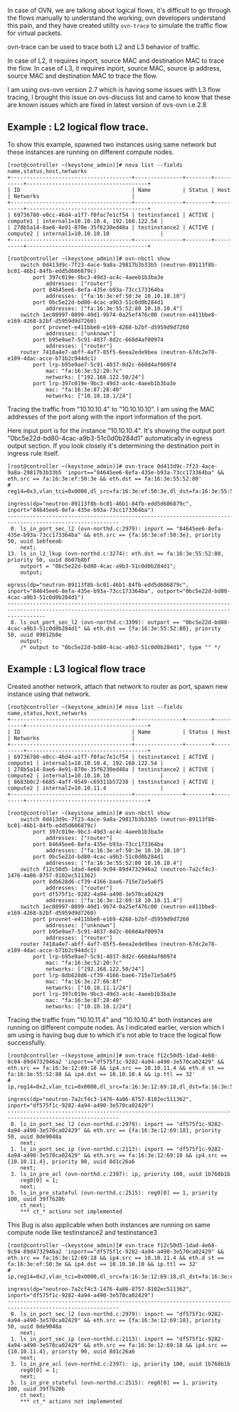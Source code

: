 In case of OVN, we are talking about logical flows, it's difficult to go through the flows manually to understand the working, ovn developers understand this pain, and they have created utility `ovn-trace` to simulate the traffic flow for virtual packets. 

ovn-trace can be used to trace both L2 and L3 behavior of traffic. 

In case of L2, it requires inport, source MAC and destination MAC to trace the flow.
In case of L3, it requires inport, source MAC, source ip address, source MAC and destination MAC to trace the flow.

I am using ovs-ovn version 2.7 which is having some issues with L3 flow tracing, I brought this issue on ovs-discuss list and came to know that these are known issues which are fixed in latest version of ovs-ovn i.e 2.8

## Example : L2 logical flow trace. 

To show this example, spawned two instances using same network but these instances are running on different compute nodes. 

~~~
[root@controller ~(keystone_admin)]# nova list --fields name,status,host,networks
+--------------------------------------+---------------+--------+----------+--------------------------------------+
| ID                                   | Name          | Status | Host     | Networks                             |
+--------------------------------------+---------------+--------+----------+--------------------------------------+
| 69736780-e0cc-46d4-a1f7-f0fac7e1cf54 | testinstance1 | ACTIVE | compute1 | internal1=10.10.10.4, 192.168.122.54 |
| 278b5a14-8ae6-4e91-870e-35f6230ed48a | testinstance2 | ACTIVE | compute2 | internal1=10.10.10.10                |
+--------------------------------------+---------------+--------+----------+--------------------------------------+

[root@controller ~(keystone_admin)]# ovn-nbctl show
    switch 0d413d9c-7f23-4ace-9a8a-29817b3b33b5 (neutron-89113f8b-bc01-46b1-84fb-edd5d606879c)
        port 397c019e-9bc3-49d3-ac4c-4aeeb1b3ba3e
            addresses: ["router"]
        port 84645ee6-8efa-435e-b93a-73cc173364ba
            addresses: ["fa:16:3e:ef:50:3e 10.10.10.10"]
        port 0bc5e22d-bd80-4cac-a9b3-51c0d0b284d1
            addresses: ["fa:16:3e:55:52:80 10.10.10.4"]
    switch 1ec08997-0899-40d1-9b74-0a25ef476c00 (neutron-e411bbe8-e169-4268-b2bf-d5959d9d7260)
        port provnet-e411bbe8-e169-4268-b2bf-d5959d9d7260
            addresses: ["unknown"]
        port b95e9ae7-5c91-4037-8d2c-660d4af00974
            addresses: ["router"]
    router 7418a4e7-abff-4af7-85f5-6eea2ede9bea (neutron-67dc2e78-e109-4dac-acce-b71b2c944dc1)
        port lrp-b95e9ae7-5c91-4037-8d2c-660d4af00974
            mac: "fa:16:3e:52:20:7c"
            networks: ["192.168.122.50/24"]
        port lrp-397c019e-9bc3-49d3-ac4c-4aeeb1b3ba3e
            mac: "fa:16:3e:87:28:40"
            networks: ["10.10.10.1/24"]
~~~

Tracing the traffic from "10.10.10.4" to "10.10.10.10". I am using the MAC addresses of the port along with the inport information of the port. 

Here input port is for the instance "10.10.10.4". It's showing the output port "0bc5e22d-bd80-4cac-a9b3-51c0d0b284d1" automatically in egress output section. If you look closely it's determining the destination port in ingress rule itself. 

~~~
[root@controller ~(keystone_admin)]# ovn-trace 0d413d9c-7f23-4ace-9a8a-29817b3b33b5 'inport=="84645ee6-8efa-435e-b93a-73cc173364ba" && eth.src == fa:16:3e:ef:50:3e && eth.dst == fa:16:3e:55:52:80'
# reg14=0x3,vlan_tci=0x0000,dl_src=fa:16:3e:ef:50:3e,dl_dst=fa:16:3e:55:52:80,dl_type=0x0000

ingress(dp="neutron-89113f8b-bc01-46b1-84fb-edd5d606879c", inport="84645ee6-8efa-435e-b93a-73cc173364ba")
---------------------------------------------------------------------------------------------------------
 0. ls_in_port_sec_l2 (ovn-northd.c:2979): inport == "84645ee6-8efa-435e-b93a-73cc173364ba" && eth.src == {fa:16:3e:ef:50:3e}, priority 50, uuid 1ebfeeab
    next;
13. ls_in_l2_lkup (ovn-northd.c:3274): eth.dst == fa:16:3e:55:52:80, priority 50, uuid 8b07b8bf
    outport = "0bc5e22d-bd80-4cac-a9b3-51c0d0b284d1";
    output;

egress(dp="neutron-89113f8b-bc01-46b1-84fb-edd5d606879c", inport="84645ee6-8efa-435e-b93a-73cc173364ba", outport="0bc5e22d-bd80-4cac-a9b3-51c0d0b284d1")
--------------------------------------------------------------------------------------------------------------------------------------------------------
 8. ls_out_port_sec_l2 (ovn-northd.c:3399): outport == "0bc5e22d-bd80-4cac-a9b3-51c0d0b284d1" && eth.dst == {fa:16:3e:55:52:80}, priority 50, uuid 09012b8e
    output;
    /* output to "0bc5e22d-bd80-4cac-a9b3-51c0d0b284d1", type "" */
~~~
	
## Example : L3 logical flow trace

Created another network, attach that network to router as port, spawn new instance using that network. 

~~~
[root@controller ~(keystone_admin)]# nova list --fields name,status,host,networks
+--------------------------------------+---------------+--------+----------+--------------------------------------+
| ID                                   | Name          | Status | Host     | Networks                             |
+--------------------------------------+---------------+--------+----------+--------------------------------------+
| 69736780-e0cc-46d4-a1f7-f0fac7e1cf54 | testinstance1 | ACTIVE | compute1 | internal1=10.10.10.4, 192.168.122.54 |
| 278b5a14-8ae6-4e91-870e-35f6230ed48a | testinstance2 | ACTIVE | compute2 | internal1=10.10.10.10                |
| 8683b0c2-6685-4aff-9549-c69311b57238 | testinstance3 | ACTIVE | compute2 | internal2=10.10.11.4                 |
+--------------------------------------+---------------+--------+----------+--------------------------------------+

[root@controller ~(keystone_admin)]# ovn-nbctl show
    switch 0d413d9c-7f23-4ace-9a8a-29817b3b33b5 (neutron-89113f8b-bc01-46b1-84fb-edd5d606879c)
        port 397c019e-9bc3-49d3-ac4c-4aeeb1b3ba3e
            addresses: ["router"]
        port 84645ee6-8efa-435e-b93a-73cc173364ba
            addresses: ["fa:16:3e:ef:50:3e 10.10.10.10"]
        port 0bc5e22d-bd80-4cac-a9b3-51c0d0b284d1
            addresses: ["fa:16:3e:55:52:80 10.10.10.4"]
    switch f12c50d5-1dad-4e68-9c04-89d4732946a2 (neutron-7a2cf4c3-1476-4a86-8757-8102ec511362)
        port 8db628d6-cf39-4166-bae6-715e71e5a6f5
            addresses: ["router"]
        port df575f1c-9282-4a94-a490-3e570ca02429
            addresses: ["fa:16:3e:12:69:18 10.10.11.4"]
    switch 1ec08997-0899-40d1-9b74-0a25ef476c00 (neutron-e411bbe8-e169-4268-b2bf-d5959d9d7260)
        port provnet-e411bbe8-e169-4268-b2bf-d5959d9d7260
            addresses: ["unknown"]
        port b95e9ae7-5c91-4037-8d2c-660d4af00974
            addresses: ["router"]
    router 7418a4e7-abff-4af7-85f5-6eea2ede9bea (neutron-67dc2e78-e109-4dac-acce-b71b2c944dc1)
        port lrp-b95e9ae7-5c91-4037-8d2c-660d4af00974
            mac: "fa:16:3e:52:20:7c"
            networks: ["192.168.122.50/24"]
        port lrp-8db628d6-cf39-4166-bae6-715e71e5a6f5
            mac: "fa:16:3e:27:66:8f"
            networks: ["10.10.11.1/24"]
        port lrp-397c019e-9bc3-49d3-ac4c-4aeeb1b3ba3e
            mac: "fa:16:3e:87:28:40"
            networks: ["10.10.10.1/24"]
~~~

Tracing the traffic from "10.10.11.4" and "10.10.10.4" both instances are running on different compute nodes. As I indicated earlier, version which I am using is having bug due to which it's not able to trace the logical flow successfully. 

~~~
[root@controller ~(keystone_admin)]# ovn-trace f12c50d5-1dad-4e68-9c04-89d4732946a2 'inport=="df575f1c-9282-4a94-a490-3e570ca02429" && eth.src == fa:16:3e:12:69:18 && ip4.src == 10.10.11.4 && eth.d st == fa:16:3e:55:52:80 && ip4.dst == 10.10.10.4 && ip.ttl == 32'
# ip,reg14=0x2,vlan_tci=0x0000,dl_src=fa:16:3e:12:69:18,dl_dst=fa:16:3e:55:52:80,nw_src=10.10.11.4,nw_dst=10.10.10.4,nw_proto=0,nw_tos=0,nw_ecn=0,nw_ttl=32

ingress(dp="neutron-7a2cf4c3-1476-4a86-8757-8102ec511362", inport="df575f1c-9282-4a94-a490-3e570ca02429")
---------------------------------------------------------------------------------------------------------
 0. ls_in_port_sec_l2 (ovn-northd.c:2979): inport == "df575f1c-9282-4a94-a490-3e570ca02429" && eth.src == {fa:16:3e:12:69:18}, priority 50, uuid 0de9048a
    next;
 1. ls_in_port_sec_ip (ovn-northd.c:2113): inport == "df575f1c-9282-4a94-a490-3e570ca02429" && eth.src == fa:16:3e:12:69:18 && ip4.src == {10.10.11.4}, priority 90, uuid 8d1c26a6
    next;
 3. ls_in_pre_acl (ovn-northd.c:2397): ip, priority 100, uuid 1b768b1b
    reg0[0] = 1;
    next;
 5. ls_in_pre_stateful (ovn-northd.c:2515): reg0[0] == 1, priority 100, uuid 39f7b20b
    ct_next;
    *** ct_* actions not implemented
~~~	

This Bug is also applicable when both instances are running on same compute node like testinstance2 and testinstance3

~~~
[root@controller ~(keystone_admin)]# ovn-trace f12c50d5-1dad-4e68-9c04-89d4732946a2 'inport=="df575f1c-9282-4a94-a490-3e570ca02429" && eth.src == fa:16:3e:12:69:18 && ip4.src == 10.10.11.4 && eth.d st == fa:16:3e:ef:50:3e && ip4.dst == 10.10.10.10 && ip.ttl == 32'
# ip,reg14=0x2,vlan_tci=0x0000,dl_src=fa:16:3e:12:69:18,dl_dst=fa:16:3e:ef:50:3e,nw_src=10.10.11.4,nw_dst=10.10.10.10,nw_proto=0,nw_tos=0,nw_ecn=0,nw_ttl=32

ingress(dp="neutron-7a2cf4c3-1476-4a86-8757-8102ec511362", inport="df575f1c-9282-4a94-a490-3e570ca02429")
---------------------------------------------------------------------------------------------------------
 0. ls_in_port_sec_l2 (ovn-northd.c:2979): inport == "df575f1c-9282-4a94-a490-3e570ca02429" && eth.src == {fa:16:3e:12:69:18}, priority 50, uuid 0de9048a
    next;
 1. ls_in_port_sec_ip (ovn-northd.c:2113): inport == "df575f1c-9282-4a94-a490-3e570ca02429" && eth.src == fa:16:3e:12:69:18 && ip4.src == {10.10.11.4}, priority 90, uuid 8d1c26a6
    next;
 3. ls_in_pre_acl (ovn-northd.c:2397): ip, priority 100, uuid 1b768b1b
    reg0[0] = 1;
    next;
 5. ls_in_pre_stateful (ovn-northd.c:2515): reg0[0] == 1, priority 100, uuid 39f7b20b
    ct_next;
    *** ct_* actions not implemented
~~~